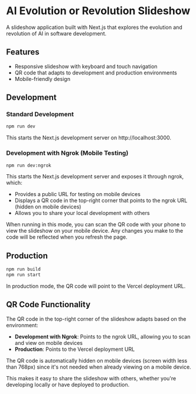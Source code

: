 # AI Evolution or Revolution Slideshow

A slideshow application built with Next.js that explores the evolution and revolution of AI in software development.

## Features

- Responsive slideshow with keyboard and touch navigation
- QR code that adapts to development and production environments
- Mobile-friendly design

## Development

### Standard Development

```bash
npm run dev
```

This starts the Next.js development server on http://localhost:3000.

### Development with Ngrok (Mobile Testing)

```bash
npm run dev:ngrok
```

This starts the Next.js development server and exposes it through ngrok, which:

- Provides a public URL for testing on mobile devices
- Displays a QR code in the top-right corner that points to the ngrok URL (hidden on mobile devices)
- Allows you to share your local development with others

When running in this mode, you can scan the QR code with your phone to view the slideshow on your mobile device. Any changes you make to the code will be reflected when you refresh the page.

## Production

```bash
npm run build
npm run start
```

In production mode, the QR code will point to the Vercel deployment URL.

## QR Code Functionality

The QR code in the top-right corner of the slideshow adapts based on the environment:

- **Development with Ngrok**: Points to the ngrok URL, allowing you to scan and view on mobile devices
- **Production**: Points to the Vercel deployment URL

The QR code is automatically hidden on mobile devices (screen width less than 768px) since it's not needed when already viewing on a mobile device.

This makes it easy to share the slideshow with others, whether you're developing locally or have deployed to production.
